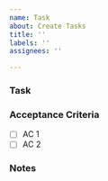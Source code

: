 ```yaml
---
name: Task
about: Create Tasks
title: ''
labels: ''
assignees: ''

---
```


### Task


### Acceptance Criteria
- [ ] AC 1
- [ ] AC 2

### Notes
